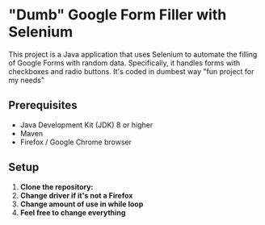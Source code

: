 # "Dumb" Google Form Filler with Selenium

This project is a Java application that uses Selenium to automate the filling of Google Forms with random data. Specifically, it handles forms 
with checkboxes and radio buttons. It's coded in dumbest way "fun project for my needs"

## Prerequisites

- Java Development Kit (JDK) 8 or higher
- Maven
- Firefox / Google Chrome browser


## Setup

1. **Clone the repository:**
2. **Change driver if it's not a Firefox**
3. **Change amount of use in while loop**
4. **Feel free to change everything**

